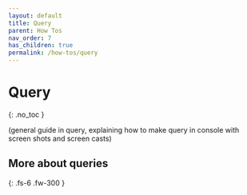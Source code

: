 ```yaml
---
layout: default
title: Query
parent: How Tos
nav_order: 7
has_children: true
permalink: /how-tos/query
---
```


# Query
{: .no_toc }

(general guide in query, explaining how to make query in console with screen shots and screen casts)

## More about queries
{: .fs-6 .fw-300 }
